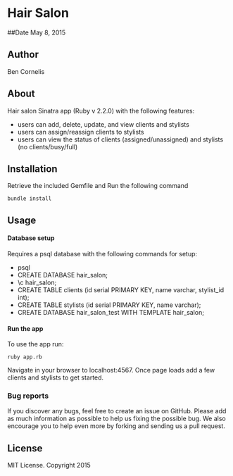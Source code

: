 # Hair Salon

##Date
May 8, 2015

## Author
Ben Cornelis

## About

Hair salon Sinatra app (Ruby v 2.2.0) with the following features:

- users can add, delete, update, and view clients and stylists
- users can assign/reassign clients to stylists
- users can view the status of clients (assigned/unassigned) and stylists (no clients/busy/full)

## Installation


Retrieve the included Gemfile and Run the following command
```
bundle install
```

## Usage

#### Database setup

Requires a psql database with the following commands for setup:

- psql
- CREATE DATABASE hair_salon;
- \c hair_salon;
- CREATE TABLE clients (id serial PRIMARY KEY, name varchar, stylist_id int);
- CREATE TABLE stylists (id serial PRIMARY KEY, name varchar);
- CREATE DATABASE hair_salon_test WITH TEMPLATE hair_salon;


#### Run the app

To use the app run:
```
ruby app.rb
```
Navigate in your browser to localhost:4567. Once page loads add a few clients and stylists to get started.

### Bug reports

If you discover any bugs, feel free to create an issue on GitHub. Please add as much information as
possible to help us fixing the possible bug. We also encourage you to help even more by forking and
sending us a pull request.


## License

MIT License. Copyright 2015
